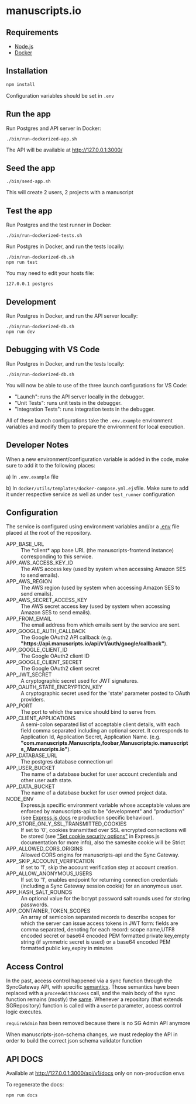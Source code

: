 # manuscripts.io

## Requirements

* [Node.js](https://nodejs.org/)
* [Docker](https://www.docker.com/)


## Installation

```sh
npm install
```

Configuration variables should be set in `.env`

## Run the app

Run Postgres and API server in Docker:

```
./bin/run-dockerized-app.sh
```

The API will be available at <http://127.0.0.1:3000/>

## Seed the app

```
./bin/seed-app.sh
```

This will create 2 users, 2 projects with a manuscript

## Test the app

Run Postgres and the test runner in Docker:

```
./bin/run-dockerized-tests.sh
```

Run Postgres in Docker, and run the tests locally:

```
./bin/run-dockerized-db.sh
npm run test
```

You may need to edit your hosts file:

```
127.0.0.1 postgres
```

## Development

Run Postgres in Docker, and run the API server locally:

```
./bin/run-dockerized-db.sh
npm run dev
```

## Debugging with VS Code

Run Postgres in Docker, and run the tests locally:

```
./bin/run-dockerized-db.sh
```

You will now be able to use of the three launch configurations for VS Code:

- "Launch": runs the API server locally in the debugger.
- "Unit Tests": runs unit tests in the debugger.
- "Integration Tests": runs  integration tests in the debugger.

All of these launch configurations take the `.env.example` environment variables
and modify them to prepare the environment for local execution.

## Developer Notes

When a new environment/configuration variable is added in the code, make sure to add it to the following places:

a) In `.env.example` file

b) In `docker/utils/templates/docker-compose.yml.ejs`file. Make sure to add it under respective service as well as under `test_runner` configuration

## Configuration

The service is configured using environment variables and/or a [.env](https://github.com/motdotla/dotenv) file
placed at the root of the repository.

<dl>
  <dt>APP_BASE_URL</dt>
  <dd>The *client* app base URL (the manuscripts-frontend instance) corresponding to this service.</dd>

  <dt>APP_AWS_ACCESS_KEY_ID</dt>
  <dd>The AWS access key (used by system when accessing Amazon SES to send emails).</dd>

  <dt>APP_AWS_REGION</dt>
  <dd>The AWS region (used by system when accessing Amazon SES to send emails).</dd>

  <dt>APP_AWS_SECRET_ACCESS_KEY</dt>
  <dd>The AWS secret access key (used by system when accessing Amazon SES to send emails).</dd>

  <dt>APP_FROM_EMAIL</dt>
  <dd>The email address from which emails sent by the service are sent.</dd>

  <dt>APP_GOOGLE_AUTH_CALLBACK</dt>
  <dd>The Google OAuth2 API callback (e.g. <b>"https://api.manuscripts.io/api/v1/auth/google/callback"</b>).</dd>

  <dt>APP_GOOGLE_CLIENT_ID</dt>
  <dd>The Google OAuth2 client ID</dd>

  <dt>APP_GOOGLE_CLIENT_SECRET</dt>
  <dd>The Google OAuth2 client secret</dd>

  <dt>APP_JWT_SECRET</dt>
  <dd>A cryptographic secret used for JWT signatures.</dd>

  <dt>APP_OAUTH_STATE_ENCRYPTION_KEY</dt>
  <dd>A cryptographic secret used for the  'state' parameter posted to OAuth providers.</dd>

  <dt>APP_PORT</dt>
  <dd>The port to which the service should bind to serve from.</dd>

  <dt>APP_CLIENT_APPLICATIONS</dt>
  <dd>A semi-colon separated list of acceptable client details, with each field comma separated including an optional secret. It corresponds to Application Id, Application Secret, Application Name. (e.g. <b>"com.manuscripts.Manuscripts,foobar,Manuscripts;io.manuscripts,,Manuscripts.io"</b>).</dd>

  <dt>APP_DATABASE_URL</dt>
  <dd>The postgres database connection url</dd>

  <dt>APP_USER_BUCKET</dt>
  <dd>The name of a database bucket for user account credentials and other user auth state.</dd>

  <dt>APP_DATA_BUCKET</dt>
  <dd>The name of a database bucket for user owned project data.</dd>

  <dt>NODE_ENV</dt>
  <dd>Express.js specific environment variable whose acceptable values are enforced by manuscripts-api to be "development" and "production" (see <a href="https://expressjs.com/en/advanced/best-practice-performance.html#set-node_env-to-production">Express.js docs</a> re production specific behaviour).</dd>

  <dt>APP_STORE_ONLY_SSL_TRANSMITTED_COOKIES<dt>
  <dd>If set to '0', cookies transmitted over SSL encrypted connections will be stored (see <a href="https://expressjs.com/en/advanced/best-practice-security.html#use-cookies-securely">"Set cookie security options"</a> in Express.js documentation for more info), also the samesite cookie will be Strict</dd>

  <dt>APP_ALLOWED_CORS_ORIGINS</dt>
  <dd>Allowed CORS origins for manuscripts-api and the Sync Gateway.</dd>

  <dt>APP_SKIP_ACCOUNT_VERIFICATION</dt>
  <dd>If set to '1', skip the account verification step at account creation.</dd>

  <dt>APP_ALLOW_ANONYMOUS_USERS</dt>
  <dd>If set to '1', enables endpoint for returning connection credentials (including a Sync Gateway session cookie) for an anonymous user.</dd>

  <dt>APP_HASH_SALT_ROUNDS</dt>
  <dd>An optional value for the bcrypt password salt rounds used for storing passwords.</dd>

  <dt>APP_CONTAINER_TOKEN_SCOPES</dt>
  <dd>An array of semicolon separated records to describe scopes for which the server can issue access tokens in JWT form: fields are comma separated, denoting for each record: scope name,UTF8 encoded secret or base64 encoded PEM formatted private key,empty string (if symmetric secret is used) or a base64 encoded PEM formatted public key,expiry in minutes</dd>

</dl>


## Access Control

In the past, access control happened via a sync function through the SyncGateway API, with specific [semantics](https://docs.couchbase.com/sync-gateway/current/sync-function-api.html). Those semantics have been replaced with a `proceedWithAccess` call, and the main body of the sync function remains (mostly) the [same](src/DataAccess/syncAccessControl.ts). Whenever a repository (that extends SGRepository) function is called with a `userId` parameter, access control logic executes.

`requireAdmin` has been removed because there is no SG Admin API anymore

When manuscripts-json-schema changes, we must redeploy the API in order to build the correct json schema validator function

## API DOCS

Available at <http://127.0.0.1:3000/api/v1/docs> only on non-production envs

To regenerate the docs:
```
npm run docs
```